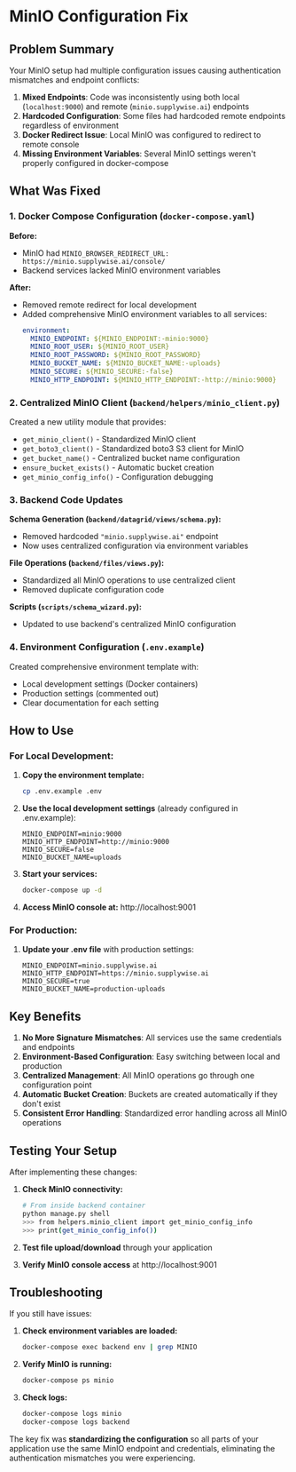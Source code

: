 # MinIO Configuration Fix

## Problem Summary

Your MinIO setup had multiple configuration issues causing authentication mismatches and endpoint conflicts:

1. **Mixed Endpoints**: Code was inconsistently using both local (`localhost:9000`) and remote (`minio.supplywise.ai`) endpoints
2. **Hardcoded Configuration**: Some files had hardcoded remote endpoints regardless of environment
3. **Docker Redirect Issue**: Local MinIO was configured to redirect to remote console
4. **Missing Environment Variables**: Several MinIO settings weren't properly configured in docker-compose

## What Was Fixed

### 1. Docker Compose Configuration (`docker-compose.yaml`)

**Before:**
- MinIO had `MINIO_BROWSER_REDIRECT_URL: https://minio.supplywise.ai/console/`
- Backend services lacked MinIO environment variables

**After:**
- Removed remote redirect for local development
- Added comprehensive MinIO environment variables to all services:
  ```yaml
  environment:
    MINIO_ENDPOINT: ${MINIO_ENDPOINT:-minio:9000}
    MINIO_ROOT_USER: ${MINIO_ROOT_USER}
    MINIO_ROOT_PASSWORD: ${MINIO_ROOT_PASSWORD}
    MINIO_BUCKET_NAME: ${MINIO_BUCKET_NAME:-uploads}
    MINIO_SECURE: ${MINIO_SECURE:-false}
    MINIO_HTTP_ENDPOINT: ${MINIO_HTTP_ENDPOINT:-http://minio:9000}
  ```

### 2. Centralized MinIO Client (`backend/helpers/minio_client.py`)

Created a new utility module that provides:
- `get_minio_client()` - Standardized MinIO client
- `get_boto3_client()` - Standardized boto3 S3 client for MinIO
- `get_bucket_name()` - Centralized bucket name configuration
- `ensure_bucket_exists()` - Automatic bucket creation
- `get_minio_config_info()` - Configuration debugging

### 3. Backend Code Updates

**Schema Generation (`backend/datagrid/views/schema.py`):**
- Removed hardcoded `"minio.supplywise.ai"` endpoint
- Now uses centralized configuration via environment variables

**File Operations (`backend/files/views.py`):**
- Standardized all MinIO operations to use centralized client
- Removed duplicate configuration code

**Scripts (`scripts/schema_wizard.py`):**
- Updated to use backend's centralized MinIO configuration

### 4. Environment Configuration (`.env.example`)

Created comprehensive environment template with:
- Local development settings (Docker containers)
- Production settings (commented out)
- Clear documentation for each setting

## How to Use

### For Local Development:

1. **Copy the environment template:**
   ```bash
   cp .env.example .env
   ```

2. **Use the local development settings** (already configured in .env.example):
   ```env
   MINIO_ENDPOINT=minio:9000
   MINIO_HTTP_ENDPOINT=http://minio:9000
   MINIO_SECURE=false
   MINIO_BUCKET_NAME=uploads
   ```

3. **Start your services:**
   ```bash
   docker-compose up -d
   ```

4. **Access MinIO console at:** http://localhost:9001

### For Production:

1. **Update your .env file** with production settings:
   ```env
   MINIO_ENDPOINT=minio.supplywise.ai
   MINIO_HTTP_ENDPOINT=https://minio.supplywise.ai
   MINIO_SECURE=true
   MINIO_BUCKET_NAME=production-uploads
   ```

## Key Benefits

1. **No More Signature Mismatches**: All services use the same credentials and endpoints
2. **Environment-Based Configuration**: Easy switching between local and production
3. **Centralized Management**: All MinIO operations go through one configuration point
4. **Automatic Bucket Creation**: Buckets are created automatically if they don't exist
5. **Consistent Error Handling**: Standardized error handling across all MinIO operations

## Testing Your Setup

After implementing these changes:

1. **Check MinIO connectivity:**
   ```bash
   # From inside backend container
   python manage.py shell
   >>> from helpers.minio_client import get_minio_config_info
   >>> print(get_minio_config_info())
   ```

2. **Test file upload/download** through your application

3. **Verify MinIO console access** at http://localhost:9001

## Troubleshooting

If you still have issues:

1. **Check environment variables are loaded:**
   ```bash
   docker-compose exec backend env | grep MINIO
   ```

2. **Verify MinIO is running:**
   ```bash
   docker-compose ps minio
   ```

3. **Check logs:**
   ```bash
   docker-compose logs minio
   docker-compose logs backend
   ```

The key fix was **standardizing the configuration** so all parts of your application use the same MinIO endpoint and credentials, eliminating the authentication mismatches you were experiencing.
